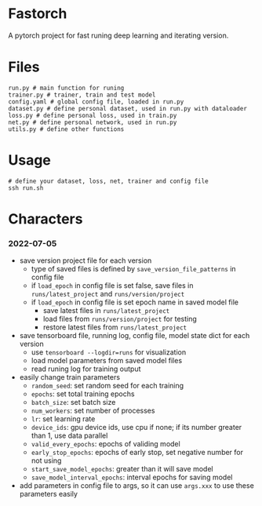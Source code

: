 # Fastorch
A pytorch project for fast runing deep learning and iterating version.

# Files

```text
run.py # main function for runing
trainer.py # trainer, train and test model
config.yaml # global config file, loaded in run.py
dataset.py # define personal dataset, used in run.py with dataloader
loss.py # define personal loss, used in train.py
net.py # define personal network, used in run.py
utils.py # define other functions
```

# Usage

```bas
# define your dataset, loss, net, trainer and config file
ssh run.sh
```

# Characters

### 2022-07-05
+ save version project file for each version
  + type of saved files is defined by `save_version_file_patterns` in config file
  + if `load_epoch` in config file is set false, save files in `runs/latest_project` and `runs/version/project`
  + if `load_epoch` in config file is set epoch name in saved model file
    + save latest files in `runs/latest_project`
    + load files from `runs/version/project` for testing
    + restore latest files from `runs/latest_project` 
+ save tensorboard file, running log, config file, model state dict for each version
  + use `tensorboard --logdir=runs` for visualization
  + load model parameters from saved model files
  + read runing log for training output
+ easily change train parameters
  + `random_seed`: set random seed for each training
  + `epochs`: set total training epochs
  + `batch_size`: set batch size
  + `num_workers`: set number of processes
  + `lr`: set learning rate
  + `device_ids`: gpu device ids, use cpu if none; if its number greater than 1, use data parallel
  + `valid_every_epochs`: epochs of validing model
  + `early_stop_epochs`: epochs of early stop, set negative number for not using
  + `start_save_model_epochs`: greater than it will save model
  + `save_model_interval_epochs`: interval epochs for saving model
+ add parameters in config file to args, so it can use `args.xxx` to use these parameters easily
